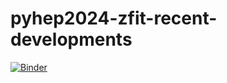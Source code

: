 # pyhep2024-zfit-recent-developments

[![Binder](https://mybinder.org/badge_logo.svg)](https://mybinder.org/v2/gh/ikrommyd/pyhep2024-zfit-recent-developments/HEAD)
